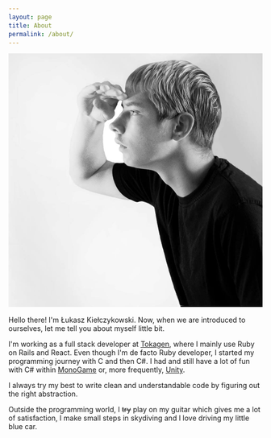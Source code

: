 ```yaml
---
layout: page
title: About
permalink: /about/
---
```


<img alt='me' src='/images/me.jpg' class='avatar avatar--circle avatar--with-right-space' />

Hello there! I'm Łukasz Kiełczykowski. Now, when we are introduced to ourselves, let me tell you about myself little bit.

I'm working as a full stack developer at [Tokagen](http://tokagen.com), where I mainly use Ruby on Rails and React. Even though I'm de facto Ruby developer, I started my programming journey with C and then C#. I had and still have a lot of fun with C# within [MonoGame](www.monogame.net) or, more frequently, [Unity](www.unity3d.com).

I always try my best to write clean and understandable code by figuring out the right abstraction.

Outside the programming world, I ~~try~~ play on my guitar which gives me a lot of satisfaction, I make small steps in skydiving and I love driving my little blue car.
